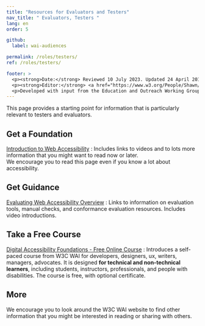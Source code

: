 ```yaml
---
title: "Resources for Evaluators and Testers"
nav_title: " Evaluators, Testers "
lang: en
order: 5

github:
  label: wai-audiences

permalink: /roles/testers/
ref: /roles/testers/

footer: >
  <p><strong>Date:</strong> Reviewed 10 July 2023. Updated 24 April 2018.</p>
  <p><strong>Editor:</strong> <a href="https://www.w3.org/People/Shawn/">Shawn Lawton Henry</a>.</p>
  <p>Developed with input from the Education and Outreach Working Group (<a href="https://www.w3.org/WAI/EO/">EOWG</a>).</p>
---
```


This page provides a starting point for information that is particularly relevant to testers and evaluators.

## Get a Foundation

[Introduction to Web Accessibility](/fundamentals/accessibility-intro/)
: Includes links to videos and to lots more information that you might want to read now or later.<br/>We encourage you to read this page even if you know a lot about accessibility.

## Get Guidance

[Evaluating Web Accessibility Overview](/test-evaluate/)
: Links to information on evaluation tools, manual checks, and conformance evaluation resources. Includes video introductions.

## Take a Free Course

[Digital Accessibility Foundations - Free Online Course](/courses/foundations-course/)
: Introduces a self-paced course from W3C WAI for developers, designers, ux, writers, managers, advocates. It is designed **for technical and non-technical learners**, including students, instructors, professionals, and people with disabilities. The course is free, with optional certificate.

## More

We encourage you to look around the W3C WAI website to find other information that you might be interested in reading or sharing with others.
